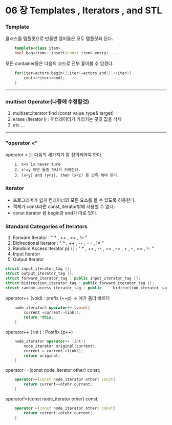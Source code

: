 # 06 장 Templates , Iterators , and STL
### Template  
클래스를 템플릿으로 만들면 멤버들은 모두 템플릿화 된다.
```cpp
    template<class item>
    bool bag<item>::insert(const item& entry) ...
```

모든 container들은 다음의 코드로 전부 훑어볼 수 있겠다.  
```cpp
    for(iter=actors.begin();iter!=actors.end();++iter){
        cout<<*iter<<endl;
    }
```
- - -     
### multiset Operator(나중에 수정할것)
1. multiset<T>::iterator find (const value_type& target)
2. erase (iterator i)  : 이터레이터가 가리키는 곳의 값을 삭제  
3. etc ...

- - -
### "operator <"
operator < 는 다음의 세가지가 잘 정의되어야 한다.
```
    1. x<x is never ture
    2. x!=y 이면 둘중 하나가 커야한다.
    3. (x<y) and (y<z), then (x<z) 를 만족 해야 한다.
```
### iterator
- 프로그래머가 쉽게 컨테이너의 모든 요소를 볼 수 있도록 허용한다.
- 객체가 const라면 const_iterator밖에 사용할 수 없다.  
- const iterator 용 begin과 end가 따로 있다.  
  


  
### Standard Categories of Iterators
1. Forward Iterator :   " * , ++ , == , != "
2. Bidirectional Iterator  : " * , ++ , -- , == , != "
3. Random Access Iterator  p[ i ] : " * , ++ , -- , += , -= , + , - , == , != "
4. Input Iterator
5. Output Iterator

```cpp
struct input_iterator_tag {};  
struct output_iterator_tag {};  
struct forward_iterator_tag : public input_iterator_tag {};  
struct bidirection_iterator_tag : public forward_iterator_tag {};  
struct random_access_iterator_tag : public     bidirection_iterator_tag {};
```

operator++ (void) : prefix (++p)  -> 얘가 좀더 빠르다
```cpp
    node_iterator& operator++ (void){
        current =current->link();
        return *this;
    }
```
operator++ ( int ) : Postfix (p++) 
```cpp
    node_iterator operator++ (int){
        node_iterator original(current);
        current = current->link();
        return original;
    }
```


operator==(const node_iterator other) const;
```cpp
    operator==(const node_iterator other) const{
        return current==otehr.current;
    }
```
operator!=(const node_iterator other) const;
```cpp
    operator!=(const node_iterator other) const{
        return current!=otehr.current;
    }
```
